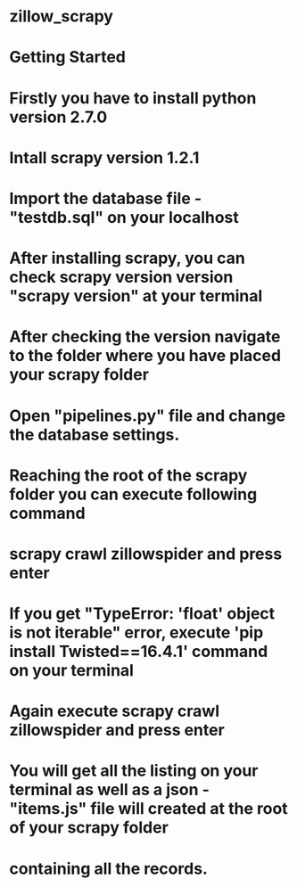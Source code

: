 # zillow_scrapy

# Getting Started

# Firstly you have to install python version 2.7.0
# Intall scrapy version 1.2.1
# Import the database file - "testdb.sql" on your localhost
# After installing scrapy, you can check scrapy version version "scrapy version" at your terminal
# After checking the version navigate to the folder where you have placed your scrapy folder
# Open "pipelines.py" file and change the database settings.
# Reaching the root of the scrapy folder you can execute following command
# scrapy crawl zillowspider and press enter
# If you get "TypeError: 'float' object is not iterable" error, execute 'pip install Twisted==16.4.1' command on your terminal
# Again execute scrapy crawl zillowspider and press enter
# You will get all the listing on your terminal as well as a json - "items.js" file will created at the root of your scrapy folder
# containing all the records.
